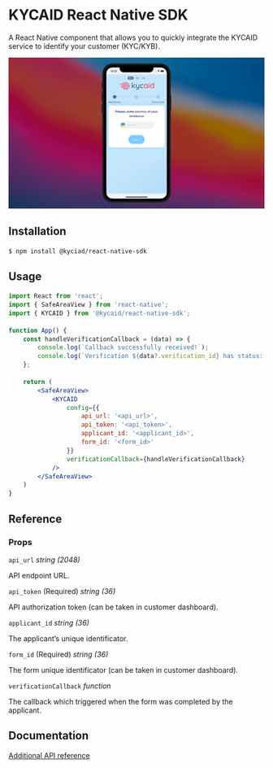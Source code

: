 # KYCAID React Native SDK
A React Native component that allows you to quickly integrate the KYCAID service to identify your customer (KYC/KYB).

![Example of usage KYCAID component](./example/screenshot.png "Screenshot")

## Installation   

```bash
$ npm install @kyciad/react-native-sdk
```
   
## Usage
    
```jsx
import React from 'react';
import { SafeAreaView } from 'react-native';
import { KYCAID } from '@kycaid/react-native-sdk';

function App() {
    const handleVerificationCallback = (data) => {
        console.log(`Callback successfully received!`);
        console.log(`Verification ${data?.verification_id} has status: ${data?.status}`);
    };

    return (
        <SafeAreaView>
            <KYCAID
                config={{
                    api_url: '<api_url>',
                    api_token: '<api_token>', 
                    applicant_id: '<applicant_id>', 
                    form_id: '<form_id>'
                }}
                verificationCallback={handleVerificationCallback}
            />
        </SafeAreaView>
    )
}
```

## Reference
### Props

`api_url`
*string (2048)*

API endpoint URL.

`api_token` (Required)
*string (36)*

API authorization token (can be taken in customer dashboard).

`applicant_id`
*string (36)*

The applicant’s unique identificator.

`form_id` (Required)
*string (36)*

The form unique identificator (can be taken in customer dashboard).

`verificationCallback`
*function*

The callback which triggered when the form was completed by the applicant.

## Documentation

[Additional API reference](https://www.npmjs.com/package/react-native-create-lib)   
    
   